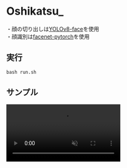 # Oshikatsu_
・顔の切り出しは[YOLOv8-face](https://github.com/akanametov/yolo-face)を使用  
・顔識別は[facenet-pytorch](https://github.com/timesler/facenet-pytorch)を使用


## 実行
```
bash run.sh
```


## サンプル
<div><video controls src="https://github.com/user-attachments/assets/e50fb7ea-4b0f-4c1c-9d7d-c0abb33b01ca" muted="false"></video></div>
